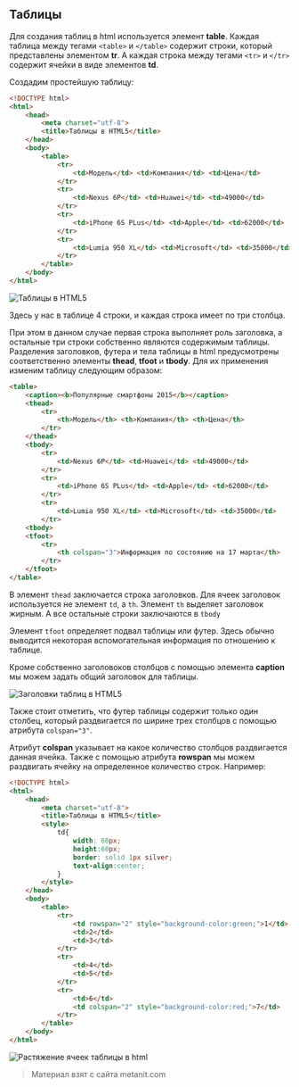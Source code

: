 ## Таблицы

Для создания таблиц в html используется элемент **table**. Каждая таблица между тегами `<table>` и `</table>` содержит строки, который представлены элементом **tr**. А каждая строка между тегами `<tr>` и `</tr>` содержит ячейки в виде элементов **td**.

Создадим простейшую таблицу:

```html
<!DOCTYPE html>
<html>
    <head>
        <meta charset="utf-8">
        <title>Таблицы в HTML5</title>
    </head>
    <body>
        <table>
            <tr>
                <td>Модель</td> <td>Компания</td> <td>Цена</td>
            </tr>
            <tr>
                <td>Nexus 6P</td> <td>Huawei</td> <td>49000</td>
            </tr>
            <tr>
                <td>iPhone 6S PLus</td> <td>Apple</td> <td>62000</td>
            </tr>
            <tr>
                <td>Lumia 950 XL</td> <td>Microsoft</td> <td>35000</td>
            </tr>
        </table>
    </body>
</html>
```

![Таблицы в HTML5](https://metanit.com/web/html5/pics/1.29.png)

Здесь у нас в таблице 4 строки, и каждая строка имеет по три столбца.

При этом в данном случае первая строка выполняет роль заголовка, а остальные три строки собственно являются содержимым таблицы. Разделения заголовков, футера и тела таблицы в html предусмотрены соответственно элементы **thead**, **tfoot** и **tbody**. Для их применения изменим таблицу следующим образом:

```html
<table>
    <caption><b>Популярные смартфоны 2015</b></caption>
    <thead>
        <tr>
            <th>Модель</th> <th>Компания</th> <th>Цена</th>
        </tr>
    </thead>
    <tbody>
        <tr>
            <td>Nexus 6P</td> <td>Huawei</td> <td>49000</td>
        </tr>
        <tr>
            <td>iPhone 6S PLus</td> <td>Apple</td> <td>62000</td>
        </tr>
        <tr>
            <td>Lumia 950 XL</td> <td>Microsoft</td> <td>35000</td>
        </tr>
    <tbody>
    <tfoot>
        <tr>
            <th colspan="3">Информация по состоянию на 17 марта</th>
        </tr>
    </tfoot>
</table>
```

В элемент `thead` заключается строка заголовков. Для ячеек заголовок используется не элемент `td`, а `th`. Элемент `th` выделяет заголовок жирным. А все остальные строки заключаются в `tbody`

Элемент `tfoot` определяет подвал таблицы или футер. Здесь обычно выводится некоторая вспомогательная информация по отношению к таблице.

Кроме собственно заголовоков столбцов с помощью элемента **caption** мы можем задать общий заголовок для таблицы.

![Заголовки таблиц в HTML5](https://metanit.com/web/html5/pics/1.30.png)

Также стоит отметить, что футер таблицы содержит только один столбец, который раздвигается по ширине трех столбцов с помощью атрибута `colspan="3"`.

Атрибут **colspan** указывает на какое количество столбцов раздвигается данная ячейка. Также с помощью атрибута **rowspan** мы можем раздвигать ячейку на определенное количество строк. Например:

```html
<!DOCTYPE html>
<html>
    <head>
        <meta charset="utf-8">
        <title>Таблицы в HTML5</title>
        <style>
            td{
                width: 60px; 
                height:60px; 
                border: solid 1px silver; 
                text-align:center;
            }
        </style>
    </head>
    <body>
        <table>
            <tr>
                <td rowspan="2" style="background-color:green;">1</td>
                <td>2</td>
                <td>3</td>
            </tr>
            <tr>
                <td>4</td>
                <td>5</td>
            </tr>
            <tr>
                <td>6</td>
                <td colspan="2" style="background-color:red;">7</td>
            </tr>
        </table>
    </body>
</html>
```

![Растяжение ячеек таблицы в html](https://metanit.com/web/html5/pics/1.31.png)


> Материал взят с сайта metanit.com